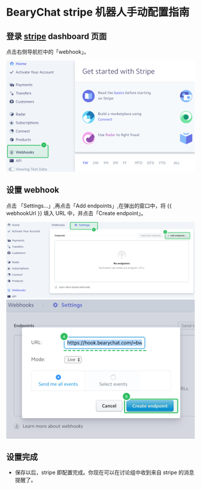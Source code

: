 # BearyChat stripe 机器人手动配置指南

## 登录 [stripe](https://dashboard.stripe.com/login) dashboard 页面

点击右侧导航栏中的「webhook」。

![](/tutorials/image/stripe_webhook.png)

## 设置 webhook

点击 「Settings...」,再点击「Add endpoints」,在弹出的窗口中，将 {{ webhookUrl }} 填入 URL 中，并点击「Create endpoint」。

![](/tutorials/image/stripe_settings.png)
![](/tutorials/image/stripe_add_url.png)

## 设置完成

- 保存以后，stripe 即配置完成。你现在可以在讨论组中收到来自 stripe 的消息提醒了。
